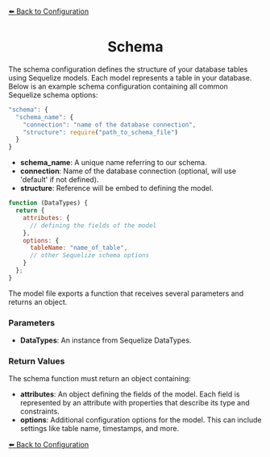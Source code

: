 [⬅️ Back to Configuration](./configuration.md)

<h1 align="center">Schema</h1>

The schema configuration defines the structure of your database tables using Sequelize models. Each model represents a table in your database. Below is an example schema configuration containing all common Sequelize schema options:

```js
"schema": {
  "schema_name": {
    "connection": "name of the database connection",
    "structure": require("path_to_schema_file")
  }
}
```

- **schema_name**: A unique name referring to our schema.
- **connection**: Name of the database connection (optional, will use 'default' if not defined).
- **structure**: Reference will be embed to defining the model.

```js
function (DataTypes) {
  return {
    attributes: {
      // defining the fields of the model
    },
    options: {
      tableName: "name_of_table",
      // other Sequelize schema options
    }
  };
}
```

The model file exports a function that receives several parameters and returns an object.

### Parameters

- **DataTypes**: An instance from Sequelize DataTypes.

### Return Values

The schema function must return an object containing:

- **attributes**: An object defining the fields of the model. Each field is represented by an attribute with properties that describe its type and constraints.
- **options**: Additional configuration options for the model. This can include settings like table name, timestamps, and more.

[⬅️ Back to Configuration](./configuration.md)
